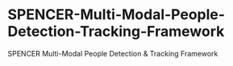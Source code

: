 # SPENCER-Multi-Modal-People-Detection-Tracking-Framework
SPENCER Multi-Modal People Detection &amp; Tracking Framework
